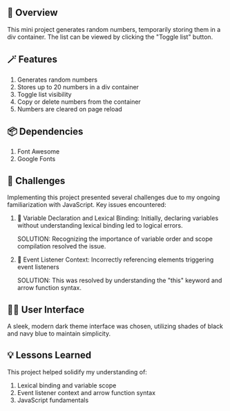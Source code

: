 ## 💫 Overview
This mini project generates random numbers, temporarily storing them in a div container. The list can be viewed by clicking the "Toggle list" button.

## 🪄 Features
1. Generates random numbers
2. Stores up to 20 numbers in a div container
3. Toggle list visibility
4. Copy or delete numbers from the container
5. Numbers are cleared on page reload

## 📦 Dependencies
1. Font Awesome
2. Google Fonts

## 🧩 Challenges
Implementing this project presented several challenges due to my ongoing familiarization with JavaScript. Key issues encountered:

1. 🎈 Variable Declaration and Lexical Binding: Initially, declaring variables without understanding lexical binding led to logical errors.

    SOLUTION: Recognizing the importance of variable order and scope compilation resolved the issue.

2. 🎈 Event Listener Context: Incorrectly referencing elements triggering event listeners

    SOLUTION: This was resolved by understanding the "this" keyword and arrow function syntax.

## 🌈📱 User Interface
A sleek, modern dark theme interface was chosen, utilizing shades of black and navy blue to maintain simplicity.

## 💡 Lessons Learned
This project helped solidify my understanding of:

1. Lexical binding and variable scope
2. Event listener context and arrow function syntax
3. JavaScript fundamentals
